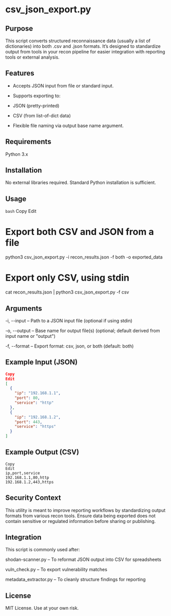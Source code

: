 # csv_json_export.py

## Purpose
This script converts structured reconnaissance data (usually a list of dictionaries) into both .csv and .json formats. It’s designed to standardize output from tools in your recon pipeline for easier integration with reporting tools or external analysis.

## Features
- Accepts JSON input from file or standard input.

- Supports exporting to:

- JSON (pretty-printed)

- CSV (from list-of-dict data)

- Flexible file naming via output base name argument.

## Requirements
Python 3.x

## Installation
No external libraries required. Standard Python installation is sufficient.

## Usage
```bash```
Copy
Edit
# Export both CSV and JSON from a file
python3 csv_json_export.py -i recon_results.json -f both -o exported_data

# Export only CSV, using stdin
cat recon_results.json | python3 csv_json_export.py -f csv

## Arguments
-i, --input – Path to a JSON input file (optional if using stdin)

-o, --output – Base name for output file(s) (optional; default derived from input name or "output")

-f, --format – Export format: csv, json, or both (default: both)

## Example Input (JSON)
```json
Copy
Edit
[
  {
    "ip": "192.168.1.1",
    "port": 80,
    "service": "http"
  },
  {
    "ip": "192.168.1.2",
    "port": 443,
    "service": "https"
  }
]
```
## Example Output (CSV)
```csv
Copy
Edit
ip,port,service
192.168.1.1,80,http
192.168.1.2,443,https
```
## Security Context
This utility is meant to improve reporting workflows by standardizing output formats from various recon tools. Ensure data being exported does not contain sensitive or regulated information before sharing or publishing.

## Integration
This script is commonly used after:

shodan-scanner.py – To reformat JSON output into CSV for spreadsheets

vuln_check.py – To export vulnerability matches

metadata_extractor.py – To cleanly structure findings for reporting

## License
MIT License. Use at your own risk.
